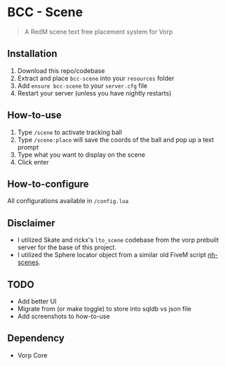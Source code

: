 # BCC - Scene

> A RedM scene text free placement system for Vorp 

## Installation
1. Download this repo/codebase
2. Extract and place `bcc-scene` into your `resources` folder
3. Add `ensure bcc-scene` to your `server.cfg` file
4. Restart your server (unless you have nightly restarts)

## How-to-use
1. Type `/scene` to activate tracking ball
2. Type `/scene:place` will save the coords of the ball and pop up a text prompt
3. Type what you want to display on the scene
4. Click enter

## How-to-configure
All configurations available in `/config.lua`

## Disclaimer
- I utilized Skate and rickx's `lto_scene` codebase from the vorp prebuilt server for the base of this project.
- I utilized the Sphere locator object from a similar old FiveM script [nh-scenes](https://github.com/nerohiro/nh-scenes). 

## TODO
- Add better UI
- Migrate from (or make toggle) to store into sqldb vs json file
- Add screenshots to how-to-use

 ## Dependency
 - Vorp Core